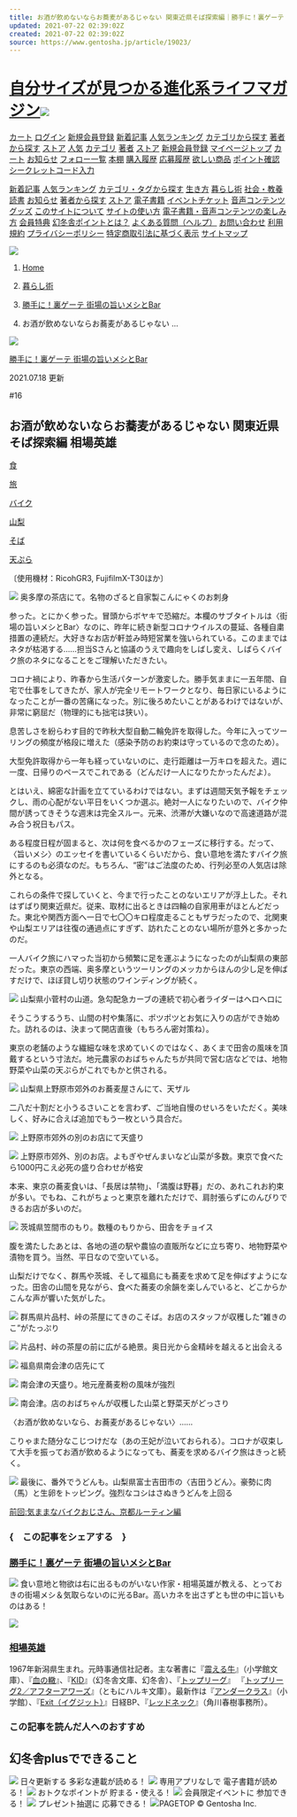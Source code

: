 ```yaml
---
title: お酒が飲めないならお蕎麦があるじゃない 関東近県そば探索編｜勝手に！裏ゲーテ 街場の旨いメシとBar｜相場英雄
updated: 2021-07-22 02:39:02Z
created: 2021-07-22 02:39:02Z
source: https://www.gentosha.jp/article/19023/
---
```


# [自分サイズが見つかる進化系ライフマガジン![](https://www.gentosha.jp/files/img/common/siteID.png)](https://www.gentosha.jp/)

[カート](https://www.gentosha.jp/cart/)
[ログイン](https://www.gentosha.jp/customer/login/)
[新規会員登録](https://www.gentosha.jp/customer/regist/input/)
[新着記事](https://www.gentosha.jp/latest/)
[人気ランキング](https://www.gentosha.jp/ranking/)
[カテゴリから探す](https://www.gentosha.jp/topic/)
[著者から探す](https://www.gentosha.jp/author/)
[ストア](https://www.gentosha.jp/store/)
[人気](https://www.gentosha.jp/ranking/)
[カテゴリ](https://www.gentosha.jp/topic/)
[著者](https://www.gentosha.jp/author/)
[ストア](https://www.gentosha.jp/store/)
[新規会員登録](https://www.gentosha.jp/customer/regist/input/)
[マイページトップ](https://www.gentosha.jp/customer/)
[カート](https://www.gentosha.jp/cart/)
[お知らせ](https://www.gentosha.jp/customer/news/)
[フォロー一覧](https://www.gentosha.jp/customer/follow/)
[本棚](https://www.gentosha.jp/customer/qtsbookshelf/)
[購入履歴](https://www.gentosha.jp/customer/order/)
[応募履歴](https://www.gentosha.jp/customer/application/)
[欲しい商品](https://www.gentosha.jp/customer/wishlist/)
[ポイント確認](https://www.gentosha.jp/customer/point/)
[シークレットコード入力](https://www.gentosha.jp/secretcode/)

[新着記事](https://www.gentosha.jp/latest/)
[人気ランキング](https://www.gentosha.jp/ranking/)
[カテゴリ・タグから探す](https://www.gentosha.jp/topic/)
[生き方](https://www.gentosha.jp/topic/living/)
[暮らし術](https://www.gentosha.jp/topic/skill/)
[社会・教養](https://www.gentosha.jp/topic/society/)
[読書](https://www.gentosha.jp/topic/reading/)
[お知らせ](https://www.gentosha.jp/topic/news/)
[著者から探す](https://www.gentosha.jp/author/)
[ストア](https://www.gentosha.jp/store/)
[電子書籍](https://www.gentosha.jp/store/ebook/)
[イベントチケット](https://www.gentosha.jp/store/event/)
[音声コンテンツ](https://www.gentosha.jp/store/voice/)
[グッズ](https://www.gentosha.jp/store/goods/)
[このサイトについて](https://www.gentosha.jp/info/)
[サイトの使い方](https://www.gentosha.jp/info/faq/howto/)
[電子書籍・音声コンテンツの楽しみ方](https://www.gentosha.jp/info/howtouse/)
[会員特典](https://www.gentosha.jp/info/membership/)
[幻冬舎ポイントとは？](https://www.gentosha.jp/info/gpoint/)
[よくある質問（ヘルプ）](https://www.gentosha.jp/info/faq/)
[お問い合わせ](https://www.gentosha.jp/contact/)
[利用規約](https://www.gentosha.jp/info/terms/)
[プライバシーポリシー](https://www.gentosha.jp/info/privacy/)
[特定商取引法に基づく表示](https://www.gentosha.jp/info/tokusyo/)
[サイトマップ](https://www.gentosha.jp/info/sitemap/)

[![](https://www.gentosha.jp/files/img/common/ft_banner.png)](https://www.gentosha.co.jp/)

1. [Home](https://www.gentosha.jp/)

2. [暮らし術](https://www.gentosha.jp/topic/skill/)

3. [勝手に！裏ゲーテ 街場の旨いメシとBar](https://www.gentosha.jp/series/ura-goethe/)

4. お酒が飲めないならお蕎麦があるじゃない ...

![](https://www.gentosha.jp/files/uploads/series/1579232239_square_icon.jpg)

[勝手に！裏ゲーテ 街場の旨いメシとBar](https://www.gentosha.jp/series/ura-goethe/)

2021.07.18 更新

#16

## お酒が飲めないならお蕎麦があるじゃない 関東近県そば探索編 相場英雄

[食](https://www.gentosha.jp/search/tag/%E9%A3%9F/)

[旅](https://www.gentosha.jp/search/tag/%E6%97%85/)

[バイク](https://www.gentosha.jp/search/tag/%E3%83%90%E3%82%A4%E3%82%AF/)

[山梨](https://www.gentosha.jp/search/tag/%E5%B1%B1%E6%A2%A8/)

[そば](https://www.gentosha.jp/search/tag/%E3%81%9D%E3%81%B0/)

[天ぷら](https://www.gentosha.jp/search/tag/%E5%A4%A9%E3%81%B7%E3%82%89/)

〔使用機材：RicohGR3, FujifilmX-T30ほか〕

![](https://www.gentosha.jp/files/uploads/content/202107/images/img_JCvNuO0kGG2qZzFtbjpxjlET5tgHgBSjcIfl.jpg) 奥多摩の茶店にて。名物のざると自家製こんにゃくのお刺身

参った。とにかく参った。冒頭からボヤキで恐縮だ。本欄のサブタイトルは〈街場の旨いメシとBar〉なのに、昨年に続き新型コロナウイルスの蔓延、各種自粛措置の連続だ。大好きなお店が軒並み時短営業を強いられている。このままではネタが枯渇する……担当Sさんと協議のうえで趣向をしばし変え、しばらくバイク旅のネタになることをご理解いただきたい。

コロナ禍により、昨春から生活パターンが激変した。勝手気ままに一五年間、自宅で仕事をしてきたが、家人が完全リモートワークとなり、毎日家にいるようになったことが一番の苦痛になった。別に後ろめたいことがあるわけではないが、非常に窮屈だ（物理的にも拙宅は狭い）。

息苦しさを紛らわす目的で昨秋大型自動二輪免許を取得した。今年に入ってツーリングの頻度が格段に増えた（感染予防のお約束は守っているので念のため）。

大型免許取得から一年も経っていないのに、走行距離は一万キロを超えた。週に一度、日帰りのペースでこれである（どんだけ一人になりたかったんだよ）。

とはいえ、綿密な計画を立てているわけではない。まずは週間天気予報をチェックし、雨の心配がない平日をいくつか選ぶ。絶対一人になりたいので、バイク仲間が誘ってきそうな週末は完全スルー。元来、渋滞が大嫌いなので高速道路が混み合う祝日もパス。

ある程度日程が固まると、次は何を食べるかのフェーズに移行する。だって、〈旨いメシ〉のエッセイを書いているくらいだから、食い意地を満たすバイク旅にするのも必須なのだ。もちろん、“密”はご法度のため、行列必至の人気店は除外となる。

これらの条件で探していくと、今まで行ったことのないエリアが浮上した。それはずばり関東近県だ。従来、取材に出るときは四輪の自家用車がほとんどだった。東北や関西方面へ一日で七〇〇キロ程度走ることもザラだったので、北関東や山梨エリアは往復の通過点にすぎず、訪れたことのない場所が意外と多かったのだ。

一人バイク旅にハマった当初から頻繁に足を運ぶようになったのが山梨県の東部だった。東京の西端、奥多摩というツーリングのメッカからほんの少し足を伸ばすだけで、ほぼ貸し切り状態のワインディングが続く。

![](https://www.gentosha.jp/files/uploads/content/202107/images/img_WaTGP83NxpSOrZkUHzE6ckAr5wWh9RGhVbJr.jpg) 山梨県小菅村の山道。急勾配急カーブの連続で初心者ライダーはヘロヘロに

そうこうするうち、山間の村や集落に、ポツポツとお気に入りの店ができ始めた。訪れるのは、決まって開店直後（もちろん密対策ね）。

東京の老舗のような繊細な味を求めていくのではなく、あくまで田舎の風味を頂戴するという寸法だ。地元農家のおばちゃんたちが共同で営む店などでは、地物野菜や山菜の天ぷらがこれでもかと供される。

![](https://www.gentosha.jp/files/uploads/content/202107/images/img_Q1cIeO3YUMdap6IB8e33aij2x5nCQUv1Zse5.jpg) 山梨県上野原市郊外のお蕎麦屋さんにて、天ザル

二八だ十割だと小うるさいことを言わず、ご当地自慢のせいろをいただく。美味しく、好みに合えば追加でもう一枚という具合だ。

![](https://www.gentosha.jp/files/uploads/content/202107/images/img_njA3lPWoeBAX9JEXBuLVflkY9nyKtuedj1HN.jpg) 上野原市郊外の別のお店にて天盛り

![](https://www.gentosha.jp/files/uploads/content/202107/images/img_8V3pXZO4jZhMKfwVskRi93gi2qaN3pd3Mzht.jpg) 上野原市郊外、別のお店。よもぎやぜんまいなど山菜が多数。東京で食べたら1000円こえ必死の盛り合わせが格安

本来、東京の蕎麦食いは、「長居は禁物」、「満腹は野暮」だの、あれこれお約束が多い。でもね、これがちょっと東京を離れただけで、肩肘張らずにのんびりできるお店が多いのだ。

![](https://www.gentosha.jp/files/uploads/content/202107/images/img_OhUDT9vFFLVf41jZxd1pVHeiDyPsTCKe0GQr.jpg) 茨城県笠間市のもり。数種のもりから、田舎をチョイス

腹を満たしたあとは、各地の道の駅や農協の直販所などに立ち寄り、地物野菜や漬物を買う。当然、平日なので空いている。

山梨だけでなく、群馬や茨城、そして福島にも蕎麦を求めて足を伸ばすようになった。田舎の山間を見ながら、食べた蕎麦の余韻を楽しんでいると、どこからかこんな声が響いた気がした。

![](https://www.gentosha.jp/files/uploads/content/202107/images/img_YsQkQO7f9P9Abh2zruMNRbn1Q6saoTEBGL4V.jpg) 群馬県片品村、峠の茶屋にてきのこそば。お店のスタッフが収穫した“雑きのこ”がたっぷり

![](https://www.gentosha.jp/files/uploads/content/202107/images/img_sv1RDxQr7gw6Ds7NSSznJbjrjAIco0Li5NvF.jpg) 片品村、峠の茶屋の前に広がる絶景。奥日光から金精峠を越えると出会える

![](https://www.gentosha.jp/files/uploads/content/202107/images/img_ltVgU7JW5u04TEyamOYN8LCMJqVKnLt6lavo.jpg) 福島県南会津の店先にて

![](https://www.gentosha.jp/files/uploads/content/202107/images/img_KpUnWuwHxGdoqC5xl4Aoo142J3OyhEGAj1G4.jpg) 南会津の天盛り。地元産蕎麦粉の風味が強烈

![](https://www.gentosha.jp/files/uploads/content/202107/images/img_39QuNCdJRQMOrEImgQn8fYllic4YMzDaRCuQ.jpg) 南会津。店のおばちゃんが収穫した山菜と野菜天がどっさり

〈お酒が飲めないなら、お蕎麦があるじゃない〉……

こりゃまた随分なこじつけだな（あの王妃が泣いておられる）。コロナが収束して大手を振ってお酒が飲めるようになっても、蕎麦を求めるバイク旅はきっと続く。

![](https://www.gentosha.jp/files/uploads/content/202107/images/img_m5nQITV056PZQxbeXsRky9CL6SzALIJgdxd9.jpg) 最後に、番外でうどんも。山梨県富士吉田市の〈吉田うどん〉。豪勢に肉（馬）と生卵をトッピング。強烈なコシはさぬきうどんを上回る

[前回:気ままなバイクおじさん、京都ルーティン編](https://www.gentosha.jp/article/18792/)

### {　この記事をシェアする　}

### [勝手に！裏ゲーテ 街場の旨いメシとBar](https://www.gentosha.jp/series/ura-goethe)

![](https://www.gentosha.jp/files/uploads/series/1579232239_square_icon.jpg)
食い意地と物欲は右に出るものがいない作家・相場英雄が教える、とっておきの街場メシ＆気取らないのに光るBar。高いカネを出さずとも世の中に旨いものはある！

![](https://www.gentosha.jp/files/img/dummy//thumb_52.png)

###  [相場英雄](https://www.gentosha.jp/author/101/)

1967年新潟県生まれ。元時事通信社記者。主な著書に『[震える牛](https://www.amazon.co.jp/dp/4094088210?tag=gentoshap-22)』（小学館文庫）、『[血の轍](https://www.amazon.co.jp/dp/4344421140?tag=gentoshap-22)』、『[KID](https://www.amazon.co.jp/dp/4344034392?tag=gentoshap-22)』（幻冬舎文庫、幻冬舎）、『[トップリーグ](https://www.amazon.co.jp/dp/4758442711?tag=gentoshap-22)』 『[トップリーグ2／アフターアワーズ](https://www.amazon.co.jp/dp/4758442797?tag=gentoshap-22)』（ともにハルキ文庫）。最新作は『[アンダークラス](https://www.amazon.co.jp/dp/4093865973?tag=gentoshap-22)』（小学館）、『[Exit（イグジット）](https://www.amazon.co.jp/dp/4296108611?tag=gentoshap-22)』日経BP、『[レッドネック](https://www.amazon.co.jp/dp/4758413770?tag=gentoshap-22)』（角川春樹事務所）。

### この記事を読んだ人へのおすすめ

## 幻冬舎plusでできること

![](https://www.gentosha.jp/files/img/top/privilege_img_01.png)
日々更新する
多彩な連載が読める！
![](https://www.gentosha.jp/files/img/top/privilege_img_02.png)
専用アプリなしで
電子書籍が読める！
![](https://www.gentosha.jp/files/img/top/privilege_img_03.png)
おトクなポイントが
貯まる・使える！
![](https://www.gentosha.jp/files/img/top/privilege_img_04.png)
会員限定イベントに
参加できる！
![](https://www.gentosha.jp/files/img/top/privilege_img_05.png)
プレゼント抽選に
応募できる！
![](https://www.gentosha.jp/files/img/common/pagetop.png)PAGETOP
© Gentosha Inc.